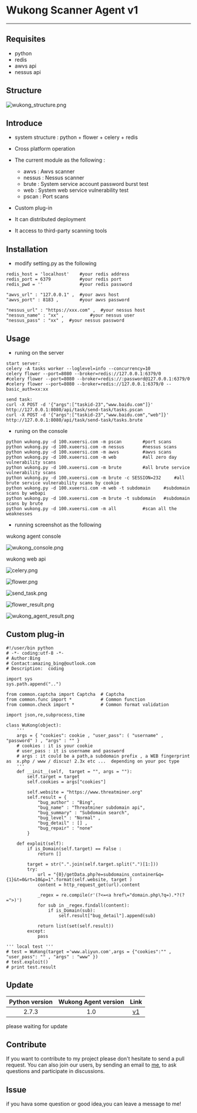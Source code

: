 # Wukong Scanner Agent v1
---

## Requisites

- python
- redis
- awvs api
- nessus api

## Structure

![wukong_structure.png](http://upload-images.jianshu.io/upload_images/2693750-90800cae74c39f4a.png?imageMogr2/auto-orient/strip%7CimageView2/2/w/1240)


## Introduce

- system structure : python + flower + celery + redis   
- Cross platform operation
- The current module as the following :   
	- awvs : Awvs scanner
	- nessus :  Nessus scanner  
	- brute :  System service account password burst test    
	- web : System web service vulnerability test   
	- pscan : Port scans

- Custom plug-in  
- It can distributed deployment  
- It access to third-party scanning tools


## Installation

- modify setting.py as the following
```
redis_host = 'localhost'	#your redis address
redis_port = 6379			#your redis port
redis_pwd = ''				#your redis password

"awvs_url" : "127.0.0.1" ,  #your awvs host
"awvs_port" : 8183 ,		#your awvs password

"nessus_url" : "https://xxx.com" ,	#your nessus host
"nessus_name" : "xx" ,			#your nessus user
"nessus_pass" : "xx" ,	#your nessus password
```


## Usage

- runing on the server

```
start server:
celery -A tasks worker --loglevel=info --concurrency=10
celery flower --port=8080 --broker=redis://127.0.0.1:6379/0
#celery flower --port=8080 --broker=redis://:password@127.0.0.1:6379/0
#celery flower --port=8080 --broker=redis://127.0.0.1:6379/0 --basic_auth=xx:xx

send task:
curl -X POST -d '{"args":["taskid-23","www.baidu.com"]}' http://127.0.0.1:8080/api/task/send-task/tasks.pscan
curl -X POST -d '{"args":["taskid-23","www.baidu.com","web"]}' http://127.0.0.1:8080/api/task/send-task/tasks.brute
```

- runing on the console

```
python wukong.py -d 100.xueersi.com -m pscan    	#port scans
python wukong.py -d 100.xueersi.com -m nessus       #nessus scans
python wukong.py -d 100.xueersi.com -m awvs 		#awvs scans
python wukong.py -d 100.xueersi.com -m web 			#all zero day vulnerability scans 
python wukong.py -d 100.xueersi.com -m brute 		#all brute service vulnerability scans 
python wukong.py -d 100.xueersi.com -m brute -c SESSION=232		#all brute service vulnerability scans by cookie
python wukong.py -d 100.xueersi.com -m web -t subdomain 	#subdomain scans by webapi
python wukong.py -d 100.xueersi.com -m brute -t subdomain 	#subdomain scans by brute
python wukong.py -d 100.xueersi.com -m all 		    #scan all the weaknesses
```

- running screenshot as the following

wukong agent console

![wukong_console.png](http://upload-images.jianshu.io/upload_images/2693750-2b7f18db8fc5c39c.png?imageMogr2/auto-orient/strip%7CimageView2/2/w/1240)

wukong web api

![celery.png](http://upload-images.jianshu.io/upload_images/2693750-5f4f3310ff3426b5.png?imageMogr2/auto-orient/strip%7CimageView2/2/w/1240)

![flower.png](http://upload-images.jianshu.io/upload_images/2693750-a43c2c1b397703ea.png?imageMogr2/auto-orient/strip%7CimageView2/2/w/1240)

![send_task.png](http://upload-images.jianshu.io/upload_images/2693750-4af9c91031a1e071.png?imageMogr2/auto-orient/strip%7CimageView2/2/w/1240)

![flower_result.png](http://upload-images.jianshu.io/upload_images/2693750-898fd9930788bb3b.png?imageMogr2/auto-orient/strip%7CimageView2/2/w/1240)

![wukong_agent_result.png](http://upload-images.jianshu.io/upload_images/2693750-c5f30bbfe23dc2d4.png?imageMogr2/auto-orient/strip%7CimageView2/2/w/1240)


## Custom plug-in

```
#!/user/bin python
# -*- coding:utf-8 -*- 
# Author:Bing
# Contact:amazing_bing@outlook.com
# Description:  coding 

import sys
sys.path.append("..")

from common.captcha import Captcha 	# Captcha 
from common.func import * 			# Common function
from common.check import * 			# Common format validation 

import json,re,subprocess,time

class WuKong(object):
	'''
	args = { "cookies": cookie , "user_pass": ( "username" , "password" ) , "args" : "" }
	# cookies : it is your cookie
	# user_pass : it is username and password 
	# args : it could be a path,a subdomain prefix , a WEB fingerprint as  x.php / www / discuz! 2.3x etc ...  depending on your poc type
	'''
    def __init__(self,  target = "", args = ""):  	
        self.target = target
        self.cookies = args["cookies"]
        
        self.website = "https://www.threatminer.org"
        self.result = {
            "bug_author" : "Bing",
            "bug_name" : "Threatminer subdomain api",
            "bug_summary" : "Subdomain search", 
            "bug_level" : "Normal" , 
            "bug_detail" : [] ,
            "bug_repair" : "none"
        }
    
    def exploit(self):
        if is_Domain(self.target) == False :
            return []

        target = str(".".join(self.target.split(".")[1:]))
        try:
            url = "{0}/getData.php?e=subdomains_container&q={1}&t=0&rt=10&p=1".format(self.website, target )
            content = http_request_get(url).content

            _regex = re.compile(r'(?<=<a href\="domain.php\?q=).*?(?=">)')
            for sub in _regex.findall(content):
                if is_Domain(sub):
                    self.result["bug_detail"].append(sub)

            return list(set(self.result))
        except:
            pass

''' local test '''            
# test = WuKong(target ='www.aliyun.com',args = {"cookies":"" , "user_pass": "" , "args" : "www" })
# test.exploit()
# print test.result 

```


## Update

| Python version| Wukong Agent version | Link |
| :---:         | :---:          | :--: |
| 2.7.3  		| 1.0  			 | [v1](https://github.com/Canbing007/wukong) |

please waiting for update

## Contribute

If you want to contribute to my project please don't hesitate to send a pull request. You can also join our users, by sending an email to [me](mailto:wulitouhaha@vip.qq.com), to ask questions and participate in discussions.


## Issue

if you hava some question or good idea,you can leave a message to me!


